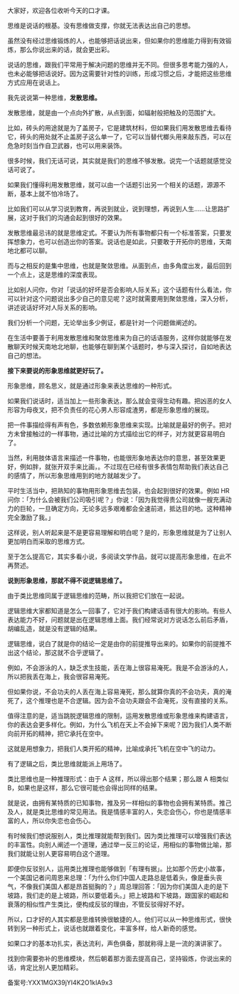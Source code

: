 大家好，欢迎各位收听今天的口才课。

思维是说话的根基。没有思维做支撑，你就无法表达出自己的思想。

虽然没有经过思维锻炼的人，也能够把话说出来，但如果你的思维能力得到有效锻炼，那么你说出来的话，就会更出彩。

说话的思维，跟我们平常用于解决问题的思维并无不同。但很多思考能力强的人，也未必能够把话说好。因为这需要针对性的训练，形成习惯之后，才能把这些思维方式应用在说话上。

我先说说第一种思维，**发散思维。**

发散思维，就是由一个点向外扩散，从点到面，如辐射般把触及的范围扩大。

比如，砖头的用途就是为了盖房子，它是建筑材料，但如果我们用发散思维去看待它，砖头的用处就不止盖房子这么单一了，它可以当替代榔头用来敲东西，可以在危急时刻当作自卫武器，也可以用来装饰。

很多时候，我们无话可说，其实就是我们的思维不够发散。说完一个话题就感觉没话可说了。

如果我们懂得利用发散思维，就可以由一个话题引出另一个相关的话题，源源不断，基本上就不怕冷场了。

比如我们可以从学习说到教育，再说到就业，说到理想，再说到人生……让思路扩展，这对于我们的沟通会起到很好的效果。

发散思维最忌讳的就是思维定式。不要认为所有事物都只有一个标准答案，只要发挥想象力，也可以创造出你的答案。说话也是如此，只要敢于开拓你的思维，天南地北都可以聊。

而与之相反的是集中思维，也就是聚敛思维。从面到点，由多角度出发，最后回到一个点上，这是思维的深度表现。

比如别人问你，你对「说话的好坏是否会影响人际关系」这个话题有什么看法，你可以针对这个问题说出多少自己的意见呢？这时就需要用到聚敛思维，深入分析，讲述说话好坏对人际关系的影响。

我们分析一个问题，无论举出多少例证，都是针对一个问题做阐述的。

在生活中要善于利用发散思维和聚敛思维来为自己的话语服务，这样你就能够在发散聊天时候天南地北地聊，也能够在聊到某个话题时，参与深入探讨，自如地表达自己的想法。

**接下来要说的形象思维就更好玩了。**

形象思维，顾名思义，就是通过形象来表达思维的一种形式。

如果我们说话时，适当加上一些形象表达，那么就会变得生动有趣。把凶恶的女人形容为母夜叉，把不负责任的花心男人形容成渣男，都是形象思维的展现。

把一件事描绘得有声有色，多数依赖形象思维来实现。比喻就是最好的例子。把对方未曾接触过的一样事物，通过比喻的方式描绘出它的样子，对方就更容易明白了。

当然，利用肢体语言来描述一件事物，也能很形象地表达你的意思，甚至效果更好，例如胖，就张开双手来比画，。不过现在已经有很多表情包帮助我们表达自己的感情了，所以形象思维用到的地方就越发少了。

平时生活当中，把熟知的事物用形象思维去包装，也会起到很好的效果。例如 HR 问你：「为什么会被我们公司吸引呢？」你说：「因为我觉得贵公司就像一艘充满动力的巨轮，一旦确定方向，无论多远多艰难都会全速前进，抵达目的地。这种精神完全激励了我。」

这样说，别人听起来是不是更容易理解和明白呢？是的，形象思维就是为了让别人更加明白而采取的思维方式。

至于怎么提高它，其实多看小说，多阅读文学作品，就可以提高形象思维，在此不再赘述。

**说到形象思维，那就不得不说逻辑思维了。**

由于类比思维同属于逻辑思维的范畴，所以我把它们放在一起说。

逻辑思维大家都知道是怎么一回事了，它对于我们构建话语有很大的影响。有些人表达能力不好，问题就是出在逻辑思维上面。我们经常说对方说话怎么前后矛盾，胡编乱造，就是没有逻辑的结果。

逻辑思维，说白了就是你的结论一定是由你的前提推导出来的。如果你的前提推不出这个结论，那这就不合乎逻辑了。

例如，不会游泳的人，缺乏求生技能，丢在海上很容易淹死。我是不会游泳的人，所以把我丢在海上，我会很容易淹死。

但如果你说，不会功夫的人丢在海上容易淹死，那么就算你真的不会功夫，真的淹死了，这个推理也是不合逻辑。因为会不会功夫跟会不会淹死，没有直接的关系。

值得注意的是，适当跳脱逻辑思维的限制，运用发散思维或形象思维来构建语言，你的表达会更多样化。例如，为什么飞机在天上不会掉下来呢？因为我们人类不断向前开拓的精神，把它承托在空中。

这就是用想象力，把我们人类开拓的精神，比喻成承托飞机在空中飞的动力。

有了逻辑之后，类比思维就能派上用场了。

类比思维也是一种推理形式：由于 A 这样，所以得出那个结果；那么跟 A 相类似 B，如果也是这样，那么它很可能也会得出同样的结果。

就是说，由拥有某特质的已知事物，推及另一样相似的事物也会拥有某特质。推己及人，就是类比思维的常见用法。我是情感丰富的人，失恋会伤心，你也是情感丰富的人，所以你失恋也会伤心。

有时候我们想说服别人，类比推理就能帮到我们。因为类比推理可以增强我们表达的丰富性。向别人阐述一个道理，通过举一反三的论证，用相似的事物做比喻，那我们就能让别人更容易明白这个道理。

即便你反驳别人，运用类比推理也能够做到「有理有据」。比如那个历史小故事，一个美国记者问周恩来总理：「为什么你们中国人走路总是低着头，像是垂头丧气，不像我们美国人都是昂首挺胸的？」周总理回答：「因为你们美国人走的是下坡路，我们走的是上坡路，所以要低着头。」把上坡路和下坡路，跟国家的崛起和衰落的相似性产生类比，便构成反驳的理由，不管反驳得好不好。

所以，口才好的人其实都是思维转换很敏捷的人。他们可以从一种思维形式，很快转到另一种形式上，说话也就跟着变化，丰富多样，给人新奇的感觉。

如果口才的基本功扎实，表达流利，声色俱备，那就称得上是一流的演讲家了。

找到你需要弥补的思维模块，然后朝着那方面去提高自己，坚持锻炼，你说出来的话，肯定比别人更加精彩。

备案号:YXX1MGX39jYI4K2O1kIA9x3